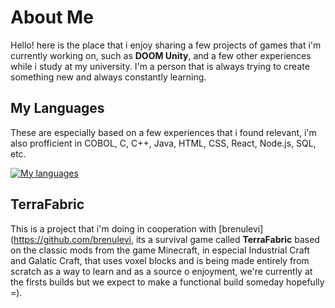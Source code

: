# About Me
Hello! here is the place that i enjoy sharing a few projects of games that i'm currently working on, such as **DOOM Unity**, and a few other experiences while i study at my university. I'm a person that is always trying to create something new and always constantly learning.

## My Languages

These are especially based on a few experiences that i found relevant, i'm also profficient in COBOL, C, C++, Java, HTML, CSS, React, Node.js, SQL, etc.

[![My languages](https://github-readme-stats.vercel.app/api/top-langs/?username=Dalla-Rosa&layout=compact&theme=vue&hide=shaderlab,hlsl&langs_count=7)](https://github.com/Dalla-Rosa?tab=repositories)

## TerraFabric

This is a project that i'm doing in cooperation with [brenulevi](https://github.com/brenulevi, its a survival game called **TerraFabric** based on the classic mods from the game Minecraft, in especial Industrial Craft and Galatic Craft, that uses voxel blocks and is being made entirely from scratch as a way to learn and as a source o enjoyment, we're currently at the firsts builds but we expect to make a functional build someday hopefully =).
